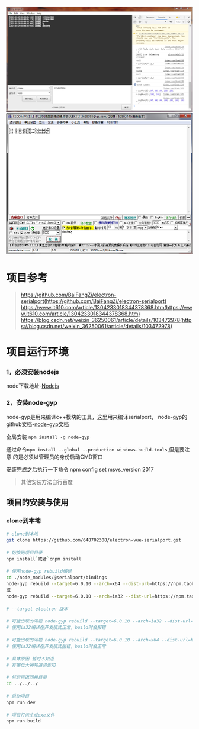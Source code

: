 ![](https://github.com/648702308/electron-vue-serialport/blob/main/files/1.png)
![](https://github.com/648702308/electron-vue-serialport/blob/main/files/2.png)

# 项目参考
> https://github.com/BaiFangZi/electron-serialport(https://github.com/BaiFangZi/electron-serialport)
> https://www.it610.com/article/1304233018344378368.htm(https://www.it610.com/article/1304233018344378368.htm)
> https://blog.csdn.net/weixin_36250061/article/details/103472978(https://blog.csdn.net/weixin_36250061/article/details/103472978)

# 项目运行环境
### 1，必须安装nodejs
node下载地址-[Nodejs](http://nodejs.cn/download/)

### 2，安装node-gyp
node-gyp是用来编译c++模块的工具，这里用来编译serialport，
node-gyp的github文档-[node-gyp文档](https://github.com/nodejs/node-gyp)

全局安装 `npm install -g node-gyp`

通过命令`npm install --global --production windows-build-tools`,但是要注意
的是必须以管理员的身份启动CMD窗口

安装完成之后执行一下命令
npm config set msvs_version 2017

> 其他安装方法自行百度

## 项目的安装与使用
### clone到本地

``` bash
# clone到本地
git clone https://github.com/648702308/electron-vue-serialport.git

# 切换到项目目录
npm install`或者`cnpm install

# 使用node-gyp rebuild编译
cd ./node_modules/@serialport/bindings
node-gyp rebuild --target=6.0.10 --arch=x64 --dist-url=https://npm.taobao.org/mirrors/atom-shell
或
node-gyp rebuild --target=6.0.10 --arch=ia32 --dist-url=https://npm.taobao.org/mirrors/atom-shell

# --target electron 版本

# 可能出现的问题 node-gyp rebuild --target=6.0.10 --arch=ia32 --dist-url=https://npm.taobao.org/mirrors/atom-shell
# 使用ia32编译在开发模式正常，build时会报错

# 可能出现的问题 node-gyp rebuild --target=6.0.10 --arch=x64 --dist-url=https://npm.taobao.org/mirrors/atom-shell
# 使用ia32编译在开发模式报错，build时会正常

# 具体原因 暂时不知道
# 有哪位大神知道请告知

# 然后再返回根目录
cd ../../../

# 启动项目
npm run dev

# 项目打包生成exe文件
npm run build

```
